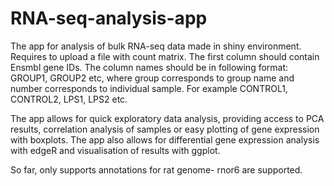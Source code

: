 # RNA-seq-analysis-app
The app for analysis of bulk RNA-seq data made in shiny environment. Requires to upload a file with count matrix. The first column should contain Ensmbl gene IDs. The column names should be in following format: GROUP1, GROUP2 etc, where group corresponds to group name and number corresponds to individual sample. For example CONTROL1, CONTROL2, LPS1, LPS2 etc.

The app allows for quick exploratory data analysis, providing access to PCA results, correlation analysis of samples or easy plotting of gene expression with boxplots. The app also allows for differential gene expression analysis with edgeR and visualisation of results with ggplot.

So far, only supports annotations for rat genome- rnor6 are supported.

